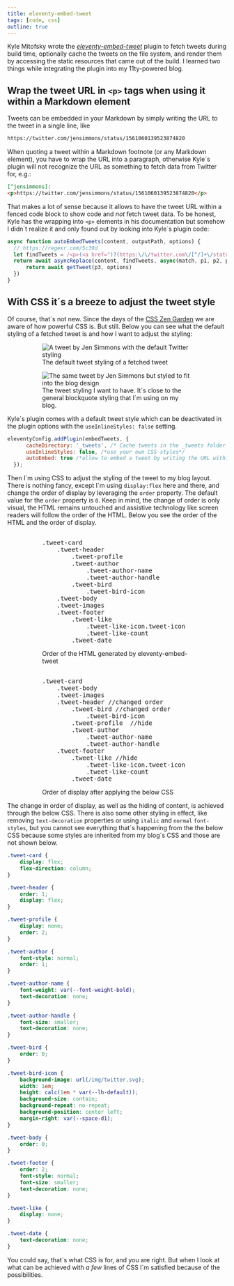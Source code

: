 ```yaml
---
title: eleventy-embed-tweet
tags: [code, css]
outline: true
---
```

Kyle Mitofsky wrote the <cite><a href="https://eleventy-embed-tweet.netlify.app">eleventy-embed-tweet</a></cite> plugin to fetch tweets during build time, optionally cache the tweets on the file system, and render them by accessing the static resources that came out of the build. I learned two things while integrating the plugin into my 11ty-powered blog.

## Wrap the tweet URL in `<p>` tags when using it within a Markdown element

Tweets can be embedded in your Markdown by simply writing the URL to the tweet in a single line, like 

```markdown
https://twitter.com/jensimmons/status/1561060139523874820
```

When quoting a tweet within a Markdown footnote (or any Markdown element), you have to wrap the URL into a paragraph, otherwise Kyle´s plugin will not recognize the URL as something to fetch data from Twitter for, e.g.:
	
```markdown
[^jensimmons]:
<p>https://twitter.com/jensimmons/status/1561060139523874820</p>
```
  
That makes a lot of sense because it allows to have the tweet URL within a fenced code block to show code and *not* fetch tweet data. To be honest, Kyle has the wrapping into `<p>` elements in his documentation but somehow I didn´t realize it and only found out by looking into Kyle´s plugin code:
  
```js
async function autoEmbedTweets(content, outputPath, options) {
  // https://regexr.com/5c39d
  let findTweets = /<p>(<a href=")?(https:\/\/twitter.com\/[^/]+\/status\/([0-9]+))(">\2<\/a>)?<\/p>/g
  return await asyncReplace(content, findTweets, async(match, p1, p2, p3) => {
      return await getTweet(p3, options)
  })
}
```
	
## With CSS it´s a breeze to adjust the tweet style

Of course, that´s not new. Since the days of the [CSS Zen Garden](http://www.csszengarden.com) we are aware of how powerful CSS is. But still. Below you can see what the default styling of a fetched tweet is and how I want to adjust the styling:

<figure>
<figure>
<img src="/img/tweet-style/default.png" alt="A tweet by Jen Simmons with the default Twitter styling">
<figcaption>The default tweet styling of a fetched tweet</figcaption>
</figure>
<figure>
<img src="/img/tweet-style/adjusted.png" alt="The same tweet by Jen Simmons but styled to fit into the blog design">
<figcaption>The tweet styling I want to have. It´s close to the general blockquote styling that I´m using on my blog.</figcaption>
</figure>
</figure>

Kyle´s plugin comes with a default tweet style which can be deactivated in the plugin options with the `useInlineStyles: false` setting.

```js
eleventyConfig.addPlugin(embedTweets, {
      cacheDirectory: '_tweets', /* Cache tweets in the _tweets folder */
      useInlineStyles: false, /*use your own CSS styles*/
      autoEmbed: true /*allow to embed a tweet by writing the URL within a single line in your Markdown */
  });
```

Then I´m using CSS to adjust the styling of the tweet to my blog layout. There is nothing fancy, except I´m using `display:flex` here and there, and change the order of display by leveraging the `order` property. The default value for the `order` property is `0`. Keep in mind, the change of order is only visual, the HTML remains untouched and assistive technology like screen readers will follow the order of the HTML. Below you see the order of the HTML and the order of display.

<figure>
<figure>
<pre><div>
.tweet-card
    .tweet-header
        .tweet-profile
        .tweet-author
            .tweet-author-name
            .tweet-author-handle
        .tweet-bird
            .tweet-bird-icon
    .tweet-body
    .tweet-images
    .tweet-footer
        .tweet-like
            .tweet-like-icon.tweet-icon
            .tweet-like-count
        .tweet-date
</div></pre>
<figcaption>Order of the HTML generated by eleventy-embed-tweet</figcaption>
</figure>
<figure>
<pre><div>
.tweet-card
    .tweet-body
    .tweet-images
    .tweet-header //changed order
        .tweet-bird //changed order
            .tweet-bird-icon    
        .tweet-profile  //hide
        .tweet-author
            .tweet-author-name
            .tweet-author-handle
    .tweet-footer
        .tweet-like //hide
            .tweet-like-icon.tweet-icon
            .tweet-like-count
        .tweet-date
</div></pre>
<figcaption>Order of display after applying the below CSS</figcaption>
</figure>
</figure>

The change in order of display, as well as the hiding of content, is achieved through the below CSS. There is also some other styling in effect, like removing `text-decoration` properties or using `italic` and `normal` `font-styles`, but you cannot see everything that´s happening from the the below CSS because some styles are inherited from my blog´s CSS and those are not shown below.

```css
.tweet-card {
    display: flex;
    flex-direction: column;
}

.tweet-header {
    order: 1;
    display: flex;
}

.tweet-profile {
    display: none;
    order: 2;
}

.tweet-author {
    font-style: normal;
    order: 1;
}

.tweet-author-name {
    font-weight: var(--font-weight-bold);
    text-decoration: none;
}

.tweet-author-handle {
    font-size: smaller;
    text-decoration: none;
}

.tweet-bird {
    order: 0;
}

.tweet-bird-icon {
    background-image: url(/img/twitter.svg);
    width: 1em;
    height: calc(1em * var(--lh-default));
    background-size: contain;  
    background-repeat: no-repeat;
    background-position: center left;
    margin-right: var(--space-d1);
}

.tweet-body {
    order: 0;
}

.tweet-footer {
    order: 2;
    font-style: normal;
    font-size: smaller;
    text-decoration: none;
}

.tweet-like {
    display: none;
}

.tweet-date {
    text-decoration: none;
}
```

You could say, that´s what CSS is for, and you are right. But when I look at what can be achieved with *a few* lines of CSS I´m satisfied because of the possibilities. 
